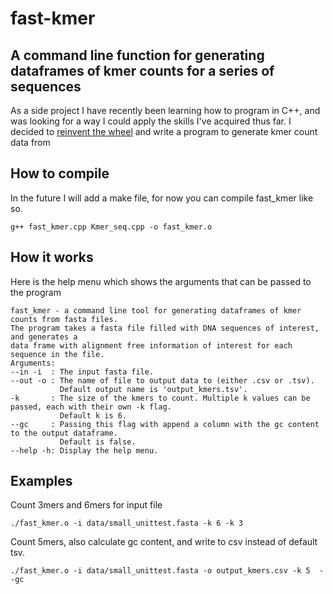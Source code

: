 # fast-kmer
## A command line function for generating dataframes of kmer counts for a series of sequences

As a side project I have recently been learning how to program in C++, and was looking for a way I could apply the skills I've acquired thus far. I decided to [reinvent the wheel](https://www.cbcb.umd.edu/software/jellyfish/) and write a program to generate kmer count data from 

## How to compile
In the future I will add a make file, for now you can compile fast_kmer like so.

	g++ fast_kmer.cpp Kmer_seq.cpp -o fast_kmer.o

## How it works

Here is the help menu which shows the arguments that can be passed to the program

	fast_kmer - a command line tool for generating dataframes of kmer counts from fasta files.
	The program takes a fasta file filled with DNA sequences of interest, and generates a
	data frame with alignment free information of interest for each sequence in the file.
	Arguments:
	--in -i  : The input fasta file.
	--out -o : The name of file to output data to (either .csv or .tsv).
	           Default output name is 'output_kmers.tsv'.
	-k       : The size of the kmers to count. Multiple k values can be passed, each with their own -k flag.
	           Default k is 6.
	--gc     : Passing this flag with append a column with the gc content to the output dataframe.
	           Default is false.
	--help -h: Display the help menu.

## Examples

Count 3mers and 6mers for input file

	./fast_kmer.o -i data/small_unittest.fasta -k 6 -k 3

Count 5mers, also calculate gc content, and write to csv instead of default tsv.

	./fast_kmer.o -i data/small_unittest.fasta -o output_kmers.csv -k 5  --gc
